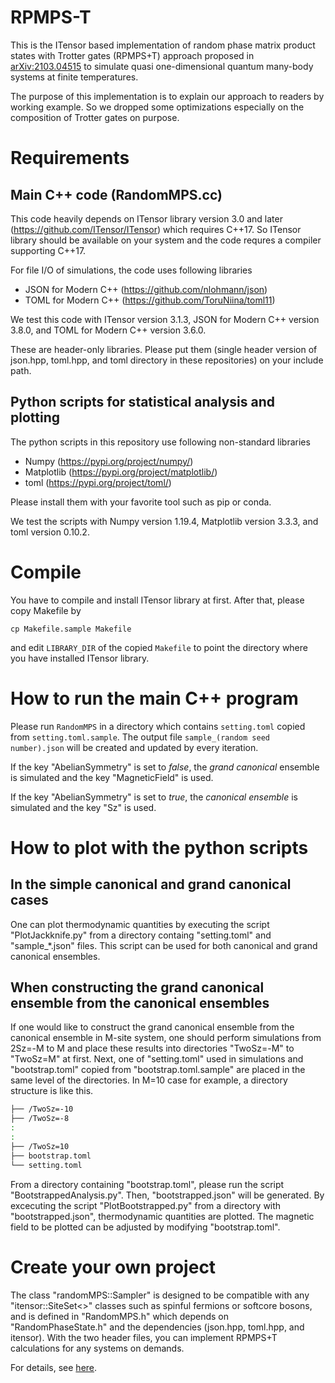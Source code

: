 # RPMPS-T
This is the ITensor based implementation of random phase matrix product states with Trotter gates (RPMPS+T) approach proposed in [arXiv:2103.04515](https://arxiv.org/abs/2103.04515) to simulate quasi one-dimensional quantum many-body systems at finite temperatures.

The purpose of this implementation is to explain our approach to readers by working example.
So we dropped some optimizations especially on the composition of Trotter gates on purpose.

# Requirements
## Main C++ code (RandomMPS.cc)
This code heavily depends on ITensor library version 3.0 and later (https://github.com/ITensor/ITensor) which requires C++17.
So ITensor library should be available on your system and the code requres a compiler supporting C++17. 

For file I/O of simulations, the code uses following libraries
- JSON for Modern C++ (https://github.com/nlohmann/json)
- TOML for Modern C++ (https://github.com/ToruNiina/toml11)

We test this code with ITensor version 3.1.3, JSON for Modern C++ version 3.8.0, and TOML for Modern C++ version 3.6.0.

These are header-only libraries. Please put them (single header version of json.hpp, toml.hpp, and toml directory in these repositories) on your include path.

## Python scripts for statistical analysis and plotting
The python scripts in this repository use following non-standard libraries
- Numpy (https://pypi.org/project/numpy/)
- Matplotlib (https://pypi.org/project/matplotlib/)
- toml (https://pypi.org/project/toml/)

Please install them with your favorite tool such as pip or conda.

We test the scripts with Numpy version 1.19.4, Matplotlib version 3.3.3, and toml version 0.10.2.

# Compile
You have to compile and install ITensor library at first. After that, please copy Makefile by
```
cp Makefile.sample Makefile
```
and edit ```LIBRARY_DIR``` of the copied ```Makefile``` to point the directory where you have installed ITensor library.

# How to run the main C++ program
Please run ```RandomMPS``` in a directory which contains ```setting.toml``` copied from ```setting.toml.sample```.
The output file ```sample_(random seed number).json``` will be created and updated by every iteration.

If the key "AbelianSymmetry" is set to *false*, the *grand canonical* ensemble is simulated and the key "MagneticField" is used.

If the key "AbelianSymmetry" is set to *true*, the *canonical ensemble* is simulated and the key "Sz" is used.

# How to plot with the python scripts
## In the simple canonical and grand canonical cases
One can plot thermodynamic quantities by executing the script "PlotJackknife.py" from a directory containg "setting.toml" and "sample_\*.json" files.
This script can be used for both canonical and grand canonical ensembles.

## When constructing the grand canonical ensemble from the canonical ensembles
If one would like to construct the grand canonical ensemble from the canonical ensemble in M-site system, one should perform simulations from 2Sz=-M to M and place these results into directories "TwoSz=-M" to "TwoSz=M" at first.
Next, one of "setting.toml" used in simulations and "bootstrap.toml" copied from "bootstrap.toml.sample" are placed in the same level of the directories.
In M=10 case for example, a directory structure is like this.
```bash
├── /TwoSz=-10                                                                                                                                                                    
├── /TwoSz=-8
:
:
├── /TwoSz=10
├── bootstrap.toml
└── setting.toml
```
From a directory containing "bootstrap.toml", please run the script "BootstrappedAnalysis.py". Then, "bootstrapped.json" will be generated.
By excecuting the script "PlotBootstrapped.py" from a directory with "bootstrapped.json", thermodynamic quantities are plotted.
The magnetic field to be plotted can be adjusted by modifying "bootstrap.toml".

# Create your own project
The class "randomMPS::Sampler" is designed to be compatible with any "itensor::SiteSet<>" classes such as spinful fermions or softcore bosons, and is defined in "RandomMPS.h" which depends on "RandomPhaseState.h" and the dependencies (json.hpp, toml.hpp, and itensor).
With the two header files, you can implement RPMPS+T calculations for any systems on demands.

For details, see [here](https://ShimpeiGoto.github.io/RPMPS-T/).
